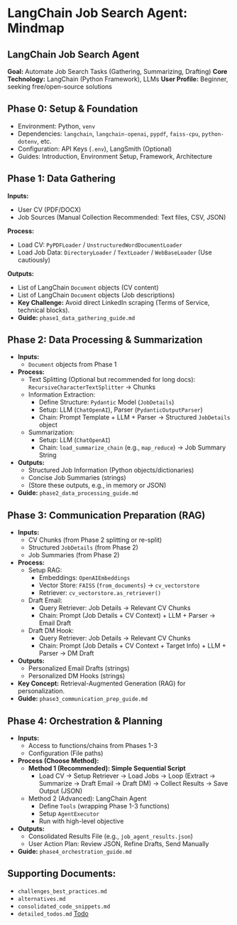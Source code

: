 # LangChain Job Search Agent: Mindmap

##   **LangChain Job Search Agent**
    
**Goal:** Automate Job Search Tasks (Gathering, Summarizing, Drafting)
**Core Technology:** LangChain (Python Framework), LLMs
**User Profile:** Beginner, seeking free/open-source solutions

## **Phase 0: Setup & Foundation**

*   Environment: Python, `venv`
*   Dependencies: `langchain`, `langchain-openai`, `pypdf`, `faiss-cpu`, `python-dotenv`, etc.
*   Configuration: API Keys (`.env`), LangSmith (Optional)
*   Guides: Introduction, Environment Setup, Framework, Architecture

## **Phase 1: Data Gathering**

**Inputs:**
*   User CV (PDF/DOCX)
*   Job Sources (Manual Collection Recommended: Text files, CSV, JSON)

**Process:**
*   Load CV: `PyPDFLoader` / `UnstructuredWordDocumentLoader`
*   Load Job Data: `DirectoryLoader` / `TextLoader` / `WebBaseLoader` (Use cautiously)

**Outputs:**
*   List of LangChain `Document` objects (CV content)
*   List of LangChain `Document` objects (Job descriptions)
* **Key Challenge:** Avoid direct LinkedIn scraping (Terms of Service, technical blocks).
* **Guide:** `phase1_data_gathering_guide.md`


## **Phase 2: Data Processing & Summarization**
*   **Inputs:**
    *   `Document` objects from Phase 1
*   **Process:**
    *   Text Splitting (Optional but recommended for long docs): `RecursiveCharacterTextSplitter` -> Chunks
    *   Information Extraction:
        *   Define Structure: `Pydantic` Model (`JobDetails`)
        *   Setup: LLM (`ChatOpenAI`), Parser (`PydanticOutputParser`)
        *   Chain: Prompt Template + LLM + Parser -> Structured `JobDetails` object
    *   Summarization:
        *   Setup: LLM (`ChatOpenAI`)
        *   Chain: `load_summarize_chain` (e.g., `map_reduce`) -> Job Summary String
*   **Outputs:**
    *   Structured Job Information (Python objects/dictionaries)
    *   Concise Job Summaries (strings)
    *   (Store these outputs, e.g., in memory or JSON)
*   **Guide:** `phase2_data_processing_guide.md`

## **Phase 3: Communication Preparation (RAG)**
*   **Inputs:**
    *   CV Chunks (from Phase 2 splitting or re-split)
    *   Structured `JobDetails` (from Phase 2)
    *   Job Summaries (from Phase 2)
*   **Process:**
    *   Setup RAG:
        *   Embeddings: `OpenAIEmbeddings`
        *   Vector Store: `FAISS` (`from_documents`) -> `cv_vectorstore`
        *   Retriever: `cv_vectorstore.as_retriever()`
    *   Draft Email:
        *   Query Retriever: Job Details -> Relevant CV Chunks
        *   Chain: Prompt (Job Details + CV Context) + LLM + Parser -> Email Draft
    *   Draft DM Hook:
        *   Query Retriever: Job Details -> Relevant CV Chunks
        *   Chain: Prompt (Job Details + CV Context + Target Info) + LLM + Parser -> DM Draft
*   **Outputs:**
    *   Personalized Email Drafts (strings)
    *   Personalized DM Hooks (strings)
*   **Key Concept:** Retrieval-Augmented Generation (RAG) for personalization.
*   **Guide:** `phase3_communication_prep_guide.md`

## **Phase 4: Orchestration & Planning**
*   **Inputs:**
    *   Access to functions/chains from Phases 1-3
    *   Configuration (File paths)
*   **Process (Choose Method):**
    *   **Method 1 (Recommended): Simple Sequential Script**
        *   Load CV -> Setup Retriever -> Load Jobs -> Loop (Extract -> Summarize -> Draft Email -> Draft DM) -> Collect Results -> Save Output (JSON)
    *   Method 2 (Advanced): LangChain Agent
        *   Define `Tools` (wrapping Phase 1-3 functions)
        *   Setup `AgentExecutor`
        *   Run with high-level objective
*   **Outputs:**
    *   Consolidated Results File (e.g., `job_agent_results.json`)
    *   User Action Plan: Review JSON, Refine Drafts, Send Manually
*   **Guide:** `phase4_orchestration_guide.md`

## **Supporting Documents:**
*   `challenges_best_practices.md`
*   `alternatives.md`
*   `consolidated_code_snippets.md`
*   `detailed_todos.md` [Todo](../todo.md)